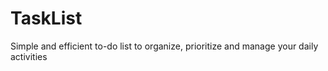 # TaskList

Simple and efficient to-do list to organize, prioritize and manage your daily activities
